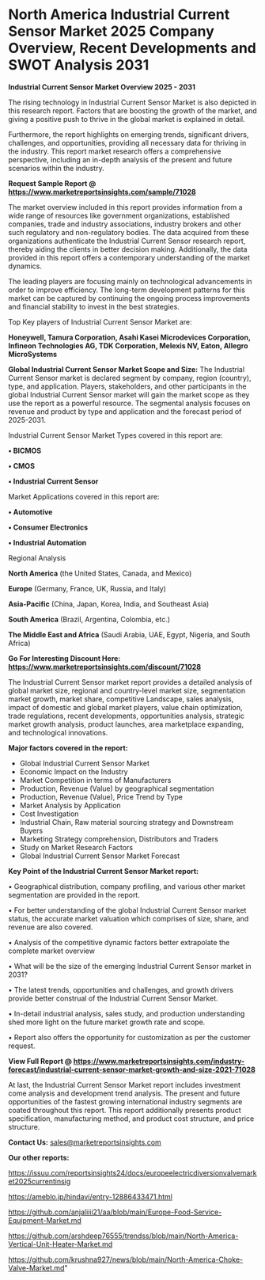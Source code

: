  # North America Industrial Current Sensor Market 2025 Company Overview, Recent Developments and SWOT Analysis 2031

<Strong> Industrial Current Sensor Market Overview 2025 - 2031</strong>

The rising technology in Industrial Current Sensor Market is also depicted in this research report. Factors that are boosting the growth of the market, and giving a positive push to thrive in the global market is explained in detail.

Furthermore, the report highlights on emerging trends, significant drivers, challenges, and opportunities, providing all necessary data for thriving in the industry. This report market research offers a comprehensive perspective, including an in-depth analysis of the present and future scenarios within the industry.

<strong>Request Sample Report @ <a href=https://www.marketreportsinsights.com/sample/71028>https://www.marketreportsinsights.com/sample/71028</a></strong>

The market overview included in this report provides information from a wide range of resources like government organizations, established companies, trade and industry associations, industry brokers and other such regulatory and non-regulatory bodies. The data acquired from these organizations authenticate the Industrial Current Sensor research report, thereby aiding the clients in better decision making. Additionally, the data provided in this report offers a contemporary understanding of the market dynamics.

The leading players are focusing mainly on technological advancements in order to improve efficiency. The long-term development patterns for this market can be captured by continuing the ongoing process improvements and financial stability to invest in the best strategies.

Top Key players of Industrial Current Sensor Market are:

<strong>Honeywell, Tamura Corporation, Asahi Kasei Microdevices Corporation, Infineon Technologies AG, TDK Corporation, Melexis NV, Eaton, Allegro MicroSystems</strong>

<strong><b>Global Industrial Current Sensor Market Scope and Size:</b></strong>
The Industrial Current Sensor market is declared segment by company, region (country), type, and application. Players, stakeholders, and other participants in the global Industrial Current Sensor market will gain the market scope as they use the report as a powerful resource. The segmental analysis focuses on revenue and product by type and application and the forecast period of 2025-2031.

Industrial Current Sensor Market Types covered in this report are:

<strong>• BICMOS

• CMOS

• Industrial Current Sensor</strong>

Market Applications covered in this report are:

<strong>• Automotive

• Consumer Electronics

• Industrial Automation</strong> 

Regional Analysis

<strong>North America</strong> (the United States, Canada, and Mexico)

<strong>Europe</strong> (Germany, France, UK, Russia, and Italy)

<strong>Asia-Pacific</strong> (China, Japan, Korea, India, and Southeast Asia)

<strong>South America</strong> (Brazil, Argentina, Colombia, etc.)

<strong>The Middle East and Africa</strong> (Saudi Arabia, UAE, Egypt, Nigeria, and South Africa)

<strong>Go For Interesting Discount Here: <a href=https://www.marketreportsinsights.com/discount/71028>https://www.marketreportsinsights.com/discount/71028</a></strong>

The Industrial Current Sensor market report provides a detailed analysis of global market size, regional and country-level market size, segmentation market growth, market share, competitive Landscape, sales analysis, impact of domestic and global market players, value chain optimization, trade regulations, recent developments, opportunities analysis, strategic market growth analysis, product launches, area marketplace expanding, and technological innovations.

<strong><b>Major factors covered in the report:</b></strong>
<ul>
  <li>Global Industrial Current Sensor Market </li>
  <li>Economic Impact on the Industry</li>
  <li>Market Competition in terms of Manufacturers</li>
  <li>Production, Revenue (Value) by geographical segmentation</li>
  <li>Production, Revenue (Value), Price Trend by Type</li>
  <li>Market Analysis by Application</li>
  <li>Cost Investigation</li>
  <li>Industrial Chain, Raw material sourcing strategy and Downstream Buyers</li>
  <li>Marketing Strategy comprehension, Distributors and Traders</li>
  <li>Study on Market Research Factors</li>
  <li>Global Industrial Current Sensor Market Forecast</li>
</ul>

<strong><b>Key Point of the Industrial Current Sensor Market report:</b></strong>

• Geographical distribution, company profiling, and various other market segmentation are provided in the report.

• For better understanding of the global Industrial Current Sensor market status, the accurate market valuation which comprises of size, share, and revenue are also covered.

• Analysis of the competitive dynamic factors better extrapolate the complete market overview

• What will be the size of the emerging Industrial Current Sensor market in 2031?

• The latest trends, opportunities and challenges, and growth drivers provide better construal of the Industrial Current Sensor Market.

• In-detail industrial analysis, sales study, and production understanding shed more light on the future market growth rate and scope.

• Report also offers the opportunity for customization as per the customer request.

<strong><b>View Full Report @ <a href=https://www.marketreportsinsights.com/industry-forecast/industrial-current-sensor-market-growth-and-size-2021-71028>https://www.marketreportsinsights.com/industry-forecast/industrial-current-sensor-market-growth-and-size-2021-71028</a></b></strong>


At last, the Industrial Current Sensor Market report includes investment come analysis and development trend analysis. The present and future opportunities of the fastest growing international industry segments are coated throughout this report. This report additionally presents product specification, manufacturing method, and product cost structure, and price structure.

<strong>Contact Us:</strong>
sales@marketreportsinsights.com

<strong>Our other reports:</strong>

<a href=https://issuu.com/reportsinsights24/docs/europeelectricdiversionvalvemarket2025currentinsig>https://issuu.com/reportsinsights24/docs/europeelectricdiversionvalvemarket2025currentinsig</a>

<a href=https://ameblo.jp/hindavi/entry-12886433471.html>https://ameblo.jp/hindavi/entry-12886433471.html</a>

<a href=https://github.com/anjaliiii21/aa/blob/main/Europe-Food-Service-Equipment-Market.md>https://github.com/anjaliiii21/aa/blob/main/Europe-Food-Service-Equipment-Market.md</a>

<a href=https://github.com/arshdeep76555/trendss/blob/main/North-America-Vertical-Unit-Heater-Market.md>https://github.com/arshdeep76555/trendss/blob/main/North-America-Vertical-Unit-Heater-Market.md</a>

<a href=https://github.com/krushna927/news/blob/main/North-America-Choke-Valve-Market.md>https://github.com/krushna927/news/blob/main/North-America-Choke-Valve-Market.md</a>"
